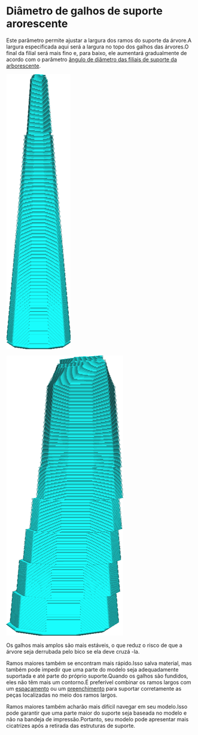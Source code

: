 Diâmetro de galhos de suporte arorescente
====
Este parâmetro permite ajustar a largura dos ramos do suporte da árvore.A largura especificada aqui será a largura no topo dos galhos das árvores.O final da filial será mais fino e, para baixo, ele aumentará gradualmente de acordo com o parâmetro [ângulo de diâmetro das filiais de suporte da arborescente](support_tree_branch_diameter_angle.md).

![A forma de um ramo com um diâmetro de 1,4 mm](../../../articles/images/support_tree_branch_diameter_1_4mm_5.png)

![A forma de um galho com um diâmetro de 5 mm](../../../articles/images/support_tree_branch_diameter_5mm.png)

Os galhos mais amplos são mais estáveis, o que reduz o risco de que a árvore seja derrubada pelo bico se ela deve cruzá -la.

Ramos maiores também se encontram mais rápido.Isso salva material, mas também pode impedir que uma parte do modelo seja adequadamente suportada e até parte do próprio suporte.Quando os galhos são fundidos, eles não têm mais um contorno.É preferível combinar os ramos largos com um [espaçamento](support_tree_branch_distance.md) ou um [preenchimento](../supports/support_infill_rate.md) para suportar corretamente as peças localizadas no meio dos ramos largos.

Ramos maiores também acharão mais difícil navegar em seu modelo.Isso pode garantir que uma parte maior do suporte seja baseada no modelo e não na bandeja de impressão.Portanto, seu modelo pode apresentar mais cicatrizes após a retirada das estruturas de suporte.